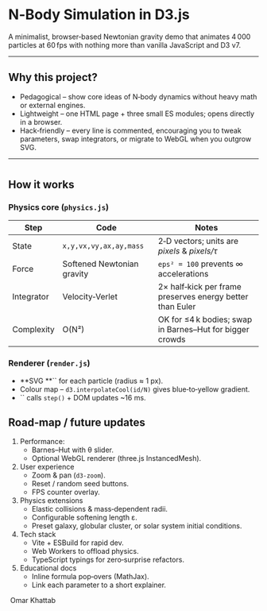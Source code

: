 # N‑Body Simulation in D3.js

A minimalist, browser‑based Newtonian gravity demo that animates 4 000 particles at 60 fps with nothing more than vanilla JavaScript and D3 v7.

---

## Why this project?

- Pedagogical – show core ideas of N‑body dynamics without heavy math or external engines.
- Lightweight – one HTML page + three small ES modules; opens directly in a browser.
- Hack‑friendly – every line is commented, encouraging you to tweak parameters, swap integrators, or migrate to WebGL when you outgrow SVG.

---


#
## How it works

### Physics core (`physics.js`)

| Step           | Code                       | Notes                                                     |
| -------------- | -------------------------- | --------------------------------------------------------- |
| State     | `x,y,vx,vy,ax,ay,mass`     | 2‑D vectors; units are *pixels* & *pixels/τ*              |
| Force     | Softened Newtonian gravity | `eps² = 100` prevents ∞ accelerations                     |
| Integrator | Velocity‑Verlet            | 2× half‑kick per frame preserves energy better than Euler |
| Complexity | O(N²)                      | OK for ≤4 k bodies; swap in Barnes–Hut for bigger crowds  |

### Renderer (`render.js`)

- \*\*SVG \*\*\`\` for each particle (radius ≈ 1 px).
- Colour map – `d3.interpolateCool(id/N)` gives blue‑to‑yellow gradient.
- \`\` calls `step()` + DOM updates \~16 ms.




## Road‑map / future updates

1. Performance:
   - Barnes–Hut with θ slider.
   - Optional WebGL renderer (three.js InstancedMesh).
2. User experience
   - Zoom & pan (`d3-zoom`).
   - Reset / random seed buttons.
   - FPS counter overlay.
3. Physics extensions
   - Elastic collisions & mass‑dependent radii.
   - Configurable softening length ε.
   - Preset galaxy, globular cluster, or solar system initial conditions.
4. Tech stack
   - Vite + ESBuild for rapid dev.
   - Web Workers to offload physics.
   - TypeScript typings for zero‑surprise refactors.
5. Educational docs
   - Inline formula pop‑overs (MathJax).
   - Link each parameter to a short explainer.

 Omar Khattab


